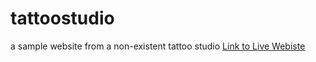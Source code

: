 # tattoostudio
a sample website from a non-existent tattoo studio 
[Link to Live Webiste](https://yourtattoostudio.netlify.app/)

